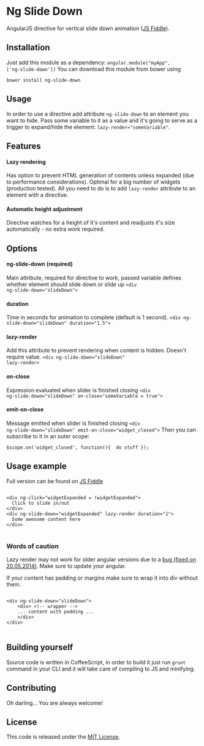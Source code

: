Ng Slide Down
=================

AngularJS directive for vertical slide down animation ([JS Fiddle](http://jsfiddle.net/therusskiy/JR3C7/3/)).
## Installation
Just add this module as a dependency: <code>angular.module("myApp", ['ng-slide-down'])</code>
You can download this module from bower using

<code>bower install ng-slide-down</code>
## Usage
In order to use a directive add attribute <code>ng-slide-down</code> to an element you want to hide. Pass some variable to it as a value and it's going to serve as a trigger to expand/hide the element: <code>lazy-render="someVariable"</code>.
## Features
#### Lazy rendering
Has option to prevent HTML generation of contents unless expanded (due to performance considerations). Optimal for a big number of widgets (production tested).
All you need to do is to add <code>lazy-render</code> attribute to an element with a directive.
#### Automatic height adjustment
Directive watches for a height of it's content and readjusts it's size automatically - no extra work required. 
## Options
#### ng-slide-down (required)
Main attribute, required for directive to work, passed variable defines whether element should slide down or slide up
<code>&lt;div ng-slide-down=&quot;slideDown&quot;&gt;</code>
#### duration
Time in seconds for animation to complete (default is 1 second).
<code>&lt;div ng-slide-down=&quot;slideDown&quot; duration=&quot;1.5&quot;&gt;</code>
#### lazy-render
Add this attribute to prevent rendering when content is hidden. Doesn't require value.
<code>&lt;div ng-slide-down=&quot;slideDown&quot; lazy-render&gt;</code>
#### on-close
Expression evaluated when slider is finished closing
<code>&lt;div ng-slide-down=&quot;slideDown&quot; on-close=&quot;someVariable = true&quot;&gt;</code>
#### emit-on-close
Message emitted when slider is finished closing
<code>&lt;div ng-slide-down=&quot;slideDown&quot; emit-on-close=&quot;widget_closed&quot;&gt;</code>
Then you can subscribe to it in an outer scope:

<pre><code>$scope.on('widget_closed', function(){  do stuff });</code></pre>
 
## Usage example
Full version can be found on [JS Fiddle](http://jsfiddle.net/therusskiy/JR3C7/3/)
 
<pre>
<code>
&lt;div ng-click=&quot;widgetExpanded = !widgetExpanded&quot;&gt;
  Click to slide in/out
&lt;/div&gt;
&lt;div ng-slide-down=&quot;widgetExpanded&quot; lazy-render duration=&quot;1&quot;&gt;
  Some awesome content here
&lt;/div&gt;
</code>
</pre>

### Words of caution
Lazy render may not work for older angular versions due to a
  [bug (fixed on 20.05.2014)](https://github.com/angular/angular.js/pull/7499). Make sure to update your angular.
  
If your content has padding or margins make sure to wrap it into div without them.

<pre>
<code>
&lt;div ng-slide-down=&quot;slideDown&quot;&gt;
    &lt;div&gt; &lt;!-- wrapper --&gt;  
    ... content with padding ...
    &lt;/div&gt;  
&lt;/div&gt;
</code>
</pre>

## Building yourself
Source code is written in CoffeeScript, in order to build it just run <code>grunt</code> command in your CLI and it will take care of compiling to JS and minifying.

## Contributing
Oh darling... You are always welcome!
## License

This code is released under the [MIT License](http://www.opensource.org/licenses/MIT).
